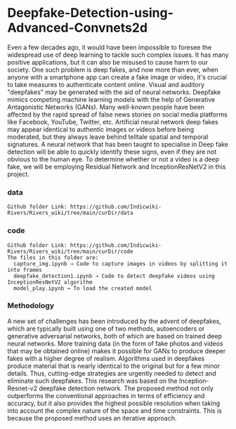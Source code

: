 # Deepfake-Detection-using-Advanced-Convnets2d

Even a few decades ago, it would have been impossible to foresee the widespread use of deep learning to tackle such complex issues. It has many positive applications, but it can also be misused to cause harm to our society. One such problem is deep fakes, and now more than ever, when anyone with a smartphone app can create a fake image or video, it's crucial to take measures to authenticate content online. Visual and auditory "deepfakes" may be generated with the aid of neural networks. Deepfake mimics competing machine learning models with the help of Generative Antagonistic Networks (GANs). Many well-known people have been affected by the rapid spread of false news stories on social media platforms like Facebook, YouTube, Twitter, etc. Artificial neural network deep fakes may appear identical to authentic images or videos before being moderated, but they always leave behind telltale spatial and temporal signatures. A neural network that has been taught to specialise in Deep fake detection will be able to quickly identify these signs, even if they are not obvious to the human eye. To determine whether or not a video is a deep fake, we will be employing Residual Network and InceptionResNetV2 in this project.

### data

    Github folder Link: https://github.com/Indicwiki-Rivers/Rivers_wiki/tree/main/curDir/data
    
### code

    Github folder Link: https://github.com/Indicwiki-Rivers/Rivers_wiki/tree/main/curDir/code
    The files in this folder are:
      capture_img.ipynb → Code to capture images in videos by splitting it into frames
      deepfake_detection1.ipynb → Code to detect deepfake videos using InceptionResNetV2 algorithm
      model_play.ipynb → To load the created model

### Methodology
  A new set of challenges has been introduced by the advent of deepfakes, which are typically built using one of two methods, autoencoders or generative adversarial  networks, both of which are based on trained deep neural networks. More training data (in the form of fake photos and videos that may be obtained online) makes it possible for GANs to produce deeper fakes with a higher degree of realism. Algorithms used in deepfakes produce material that is nearly identical to the original but for a few minor details. Thus, cutting-edge strategies are urgently needed to detect and eliminate such deepfakes. This research was based on the Inception-Resnet-v2 deepfake detection network. The proposed method not only outperforms the conventional approaches in terms of efficiency and accuracy, but it also provides the highest possible resolution when taking into account the complex nature of the space and time constraints. This is because the proposed method uses an iterative approach.
